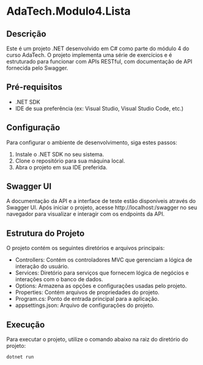# AdaTech.Modulo4.Lista

## Descrição
Este é um projeto .NET desenvolvido em C# como parte do módulo 4 do curso AdaTech. O projeto implementa uma série de exercícios e é estruturado para funcionar com APIs RESTful, com documentação de API fornecida pelo Swagger.

## Pré-requisitos
- .NET SDK
- IDE de sua preferência (ex: Visual Studio, Visual Studio Code, etc.)

## Configuração
Para configurar o ambiente de desenvolvimento, siga estes passos:
1. Instale o .NET SDK no seu sistema.
2. Clone o repositório para sua máquina local.
3. Abra o projeto em sua IDE preferida.

## Swagger UI

A documentação da API e a interface de teste estão disponíveis através do Swagger UI. Após iniciar o projeto, acesse http://localhost:<porta>/swagger no seu navegador para visualizar e interagir com os endpoints da API.

## Estrutura do Projeto

O projeto contém os seguintes diretórios e arquivos principais:

- Controllers: Contém os controladores MVC que gerenciam a lógica de interação do usuário.
- Services: Diretório para serviços que fornecem lógica de negócios e interações com o banco de dados.
- Options: Armazena as opções e configurações usadas pelo projeto.
- Properties: Contém arquivos de propriedades do projeto.
- Program.cs: Ponto de entrada principal para a aplicação.
- appsettings.json: Arquivo de configurações do projeto.

## Execução
Para executar o projeto, utilize o comando abaixo na raiz do diretório do projeto:
```shell
dotnet run 
